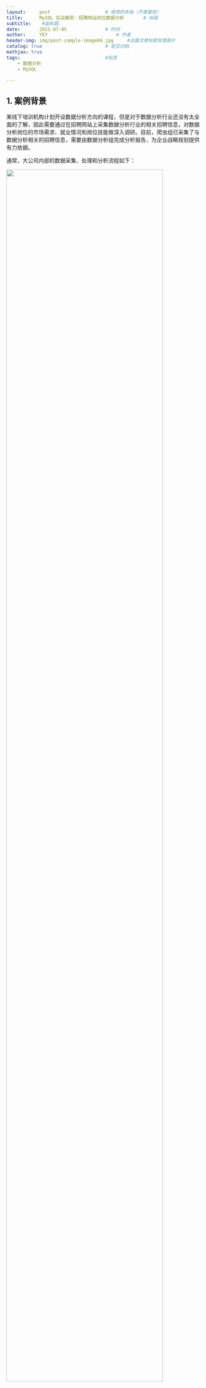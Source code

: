 ```yaml
---
layout:     post   				    # 使用的布局（不需要改）
title:      MySQL 实战案例：招聘网站岗位数据分析   	# 标题 
subtitle:    #副标题
date:       2021-07-05 				# 时间
author:     YEY 						# 作者
header-img: img/post-sample-image04.jpg 	#这篇文章标题背景图片
catalog: true 						# 是否归档
mathjax: true   
tags:								#标签
    - 数据分析
    - MySQL

---
```


## 1. 案例背景

某线下培训机构计划开设数据分析方向的课程，但是对于数据分析行业还没有太全面的了解，因此需要通过在招聘网站上采集数据分析行业的相关招聘信息，对数据分析岗位的市场需求、就业情况和岗位技能做深入调研。目前，爬虫组已采集了与数据分析相关的招聘信息，需要由数据分析组完成分析报告，为企业战略规划提供有力依据。

通常，大公司内部的数据采集、处理和分析流程如下：

<img src="http://andy-blog.oss-cn-beijing.aliyuncs.com/blog/2021-07-04-WX20210704-222553%402x.png" width="90%">

目前，公司内已开设的课程方向有：

* 游戏
* 运维

这里，我们不仅需要对数据分析岗位进行分析，还应当将得到的各项结果指标与已有课程方向进行对比分析。例如：对比数据分析、游戏、运维三个方向的招聘需求量、薪资分布等。

本案例中，我们仅以数据分析岗位为例进行分析，其余两个岗位方向的分析过程是类似的。

**限定就业地区：**由于此培训机构学员入口和出口绝大多数来自一线城市，本次也仅针对北京、上海、广州、深圳这 四个一线城市的数据进行分析。

**数据来源：**此次招聘数据来源于来自 51job，采集日期：2020-09-15。

## 2. 问题确认与目标拆解

<img src="http://andy-blog.oss-cn-beijing.aliyuncs.com/blog/2021-07-04-WX20210704-231327%402x.png" width="90%">

## 3. 问题解决思路

**清洗数据：**

1. 缺失数据处理（例如：某行数据没有工作名称）

2. 重复数据处理（例如：同一个公司发布多个相同岗位）

3. 限定招聘地区（一线城市：北京、上海、广州、深圳）

4. 过滤周边岗位（例如：某些不相关岗位可能也要求具有数据分析能力） 

**市场需求量：**

1. 按城市与岗位进行分组

2. 统计岗位招聘量

**就业企业类型分布：**

1. 对企业类型进行分组

2. 统计每个企业类型的招聘数量与在总招聘量中的占比 

**岗位薪资：** 

1. 薪资字段规范化（例如：1-2 万/月 $\Longrightarrow$ 最小值：10000 ，最大值：20000，平均值：15000）

2. 按工作年限进行分组，计算每组的薪资平均值

3. 按企业类型进行分组，计算每组的薪资平均值

**岗位核心技能：**

1. 建立待评估的岗位技能表
2. 统计各个待评估技能在招聘需求中出现的次数
3. 获取出现次数最高的前 30 个技能，标记为岗位的核心技能

## 4. 案例实操

### 4.1 数据导入

#### 4.1.1 创建数据库

之前案例中我们使用 Navicat 客户端导入数据，这里我们尝试另一种方式：通过终端导入数据。

首先，打开终端，输入如下命令连接到 MySQL 本地服务器：

```bash
mysql -u root -p
```

根据提示信息输入密码后，连接成功，会返回如下信息：

```
Welcome to the MySQL monitor.  Commands end with ; or \g.
Your MySQL connection id is 61
Server version: 8.0.14 MySQL Community Server - GPL

Copyright (c) 2000, 2019, Oracle and/or its affiliates. All rights reserved.

Oracle is a registered trademark of Oracle Corporation and/or its
affiliates. Other names may be trademarks of their respective
owners.

Type 'help;' or '\h' for help. Type '\c' to clear the current input statement.

mysql>
```

然后，我们创建数据库 `recruitment`，并指定 UTF-8 编码：

```sql
CREATE DATABASE recruitment CHARSET utf8;
```

创建成功，返回如下信息：

```
Query OK, 1 row affected, 1 warning (0.08 sec)
```

然后，我们退出 MySQL 环境：

```sql
EXIT;
```

退出成功，返回如下信息：

```
Bye
```

#### 4.1.2 导入数据库

在终端中，切换路径到存放我们提前准备好的 `recruitment.sql` 文件所在的路径下（这里以桌面文件夹为例）：

```bash
cd Desktop
```

执行以下命令，通过 `recruitment.sql` 脚本将数据导入到之前创建的 `recruitment` 数据库中：

```bash
mysql -u root -p recruitment < recruitment.sql
```

按照提示输入密码后，等待导入完成。

注意：

* `<` 后面的 `recruitment.sql` 是 SQL 文件的相对路径；

* 如果提示找不到指定文件，可以在终端中重新尝试将路径切换到 `recruitment.sql` 所在的文件夹，再次执行导入命令；

* 或者，使用 `recruitment.sql` 的绝对路径，例如：

  `mysql -u root -p recruitment < /Users/andy/Desktop/recruitment.sql`

* 导入操作是在终端中进行的，而不是在 MySQL 环境下；

* 另外，我们也可以将现有数据库导出为 SQL 脚本文件，例如：

  `mysqldump -u root -p recruitment > /Users/andy/Desktop/recruitment.sql`

现在，我们打开 Navicat 客户端，可以看到 `recruitment` 数据库已经成功创建，并且数据已经成功导入到各表中：

<img src="http://andy-blog.oss-cn-beijing.aliyuncs.com/blog/2021-07-04-iShot2021-07-05%2000.16.10.png" width="90%">

可以看到，`recruitment` 数据库中现在有以下 4 张表：

* `data`：数据分析岗位的招聘数据
* `game`：游戏行业的招聘数据
* `operator`：运维方向的招聘数据
* `skill_table`：各种技能名称的数据

本案例中，我们主要分析的是数据分析岗位的招聘数据，即  `data` 表，它包含以下字段，其中除了 `id` 为 `BIGINT` 类型之外，其余字段均为 `TEXT` 类型：

* `id`：职位对应记录的编号
* `job_href`：职位链接的 URL（即 51job 上该职位信息页面）
* `job_name`：职位名称
* `company_href`：招聘该职位的公司链接的 URL（即 51job 上该公司详情页面）
* `company_name`：公司名称
* `providesalary_text`：薪资
* `workarea`：职位所在地区的编码（即 51job 服务器中该地区对应的编码）
* `workarea_text`：职位所在地区
* `updatedate`：职位信息的更新日期（例如：`09-15`）
* `companytype_text`：公司类型
* `degreefrom`：招聘人数
* `workyear`：要求的工作年限
* `issuedate`：职位信息的更新时间（例如：`2020-09-15 11:12:00`）
* `parse2_job_detail`：职位的详细信息（包含岗位职责、岗位要求、职能类别、关键字等）

### 4.2 数据清洗

以 “数据分析” 招聘岗位数据为例：

#### 4.2.1 缺失数据处理

首先，我们需要对数据集中的缺失数据进行处理：

<img src="http://andy-blog.oss-cn-beijing.aliyuncs.com/blog/2021-07-05-WX20210705-223136%402x.png" width="90%">

可以看到，有些数据存在部分字段信息缺失，例如上面 `id = 5` 的记录缺少 `degreefrom`（招聘人数）相关信息，`id = 15` 的记录缺少 `providesalary_text`（薪资）和 `workyear`（工作年限）相关信息。那么，对于这类记录我们应该保留吗？

一般来说，我们的处理原则是：**关键数据不能缺失，但是某些字段的数据是允许缺失的。**

例如：

* `company_href`（公司简介链接的 URL）可能在这里并不是特别重要，所以对于该字段的缺失是允许的；
* 或者，某记录缺少 `workarea`（工作地区编码）的信息，但是 `workarea_text`（工作地区名称）的信息是存在的，这种情况也是允许的；
* 又或者，某记录的 `updatedate` （职位信息更新日期）缺失，但是更详细的 `issuedate`（职位更新时间）的信息是存在的，这种情况也是允许的；
* 但是，对于一些关键信息字段，比如 `job_name`（职位名称）、`company_name`（公司名称）、`parse2_job_detail`（职位详细信息）等，这些字段的信息是不允许缺失的。

通常情况下，我们需要制定一些规则，以确定哪些字段允许为空，哪些字段不允许为空。

这里，我们采取一种比较简单粗暴的做法：只要有任何字段信息缺失的情况（`NULL` 或者 `""`），就过滤掉该记录。

```sql
-- 缺失数据处理：过滤掉任何包含 NULL 或者空字符串字段的记录
CREATE VIEW v_data_clean_null AS 
SELECT * 
FROM data
WHERE
  job_href IS NOT NULL AND job_href != '' AND 
  job_name IS NOT NULL AND job_name != '' AND 
  company_href IS NOT NULL AND company_href != '' AND 
  company_name IS NOT NULL AND company_name != '' AND 
  providesalary_text IS NOT NULL AND providesalary_text != '' AND 
  workarea IS NOT NULL AND workarea != '' AND 
  workarea_text IS NOT NULL AND workarea_text != '' AND 
  companytype_text IS NOT NULL AND companytype_text != '' AND 
  degreefrom IS NOT NULL AND degreefrom != '' AND 
  workyear IS NOT NULL AND workyear != '' AND 
  updatedate IS NOT NULL AND updatedate != '' AND 
  issuedate IS NOT NULL AND issuedate != '' AND 
  parse2_job_detail IS NOT NULL AND parse2_job_detail != '';

SELECT
  (SELECT COUNT(*) FROM data) AS count_before,
  (SELECT COUNT(*) FROM v_data_clean_null) AS count_after;
```

<img src="http://andy-blog.oss-cn-beijing.aliyuncs.com/blog/2021-07-05-WX20210705-235349%402x.png" width="25%">

可以看到，原始数据集包含 98069 条记录。过滤掉包含缺失字段的记录后，数据量为 88534 条。

#### 4.2.2 重复数据处理

在完成对缺失数据的处理后，我们还需要处理数据集中包含的重复记录。例如，某公司将同一个职位信息发布了多次，我们应该对这种情况进行去重。

但是，注意这里我们不能仅仅依靠 `DISTINCT` 完成去重操作，即：

```sql
SELECT DISTINCT * FROM v_data_clean_null;
```

<img src="http://andy-blog.oss-cn-beijing.aliyuncs.com/blog/2021-07-05-WX20210706-002134%402x.png" width="90%">

可以看到，图中两条记录的职位名称、公司名称、任职要求等信息都相同，仅仅只有工作地点不同。这种情况下，我们其实应该将其视为同一条招聘信息。

因此，正确的做法是选取一些合适的字段进行去重。这里，我们选择 `company_name` （公司名称）和 `job_name`（职位名称）进行去重，即保留该公司发布的关于该职位的最新招聘数据。

<img src="http://andy-blog.oss-cn-beijing.aliyuncs.com/blog/2021-07-05-WX20210706-003649%402x.png" width="90%">

例如，上图中 ezbuy 公司在 9 月 14 日和 9 月 15 日连续发布了两条 “跨境电商运营” 的招聘信息。按照前面我们指定的规则，这种情况属于同一公司发布的同一职位信息，因此我们仅保留最新的那一条记录（即 9 月 15 日发布的那条记录）。

思路：利用窗口函数，按照公司和职位进行分组，按照发布时间进行倒排序，选取排名第一的记录。这种处理方式的好处是即使两条记录的发布时间完全相同，也可以按照排名只选取其中一条记录。

```sql
-- 重复数据处理：利用窗口函数，按照公司和职位进行分组，按照发布时间进行倒排序，选取排名第一的记录
CREATE VIEW v_data_clean_distinct AS 
WITH p AS
(SELECT
  *,
  ROW_NUMBER() OVER (PARTITION BY company_name, job_name ORDER BY issuedate DESC) AS row1
FROM v_data_clean_null)
SELECT
  id, 
  job_href, 
  job_name, 
  company_href, 
  company_name, 
  providesalary_text, 
  workarea, 
  workarea_text, 
  updatedate, 
  companytype_text, 
  degreefrom, 
  workyear, 
  issuedate, 
  parse2_job_detail
FROM p
WHERE row1 = 1;

SELECT
  (SELECT COUNT(*) FROM v_data_clean_null) AS count_before,
  (SELECT COUNT(*) FROM v_data_clean_distinct) AS count_after;
```

<img src="http://andy-blog.oss-cn-beijing.aliyuncs.com/blog/2021-07-06-WX20210706-150728%402x.png" width="25%">

可以看到，去除重复招聘信息之前有 88534 条记录，去重后还剩下 80859 条记录。



#### 4.2.3 限定招聘地区

接下来，我们对招聘地区进行过滤，仅保留来自北京、上海、广州和深圳的记录：

```sql
CREATE VIEW v_data_clean_workplace AS 
WITH p AS
(SELECT
  *,
  CASE
    WHEN workarea_text LIKE '%北京%' THEN '北京'
    WHEN workarea_text LIKE '%上海%' THEN '上海'
    WHEN workarea_text LIKE '%广州%' THEN '广州'
    WHEN workarea_text LIKE '%深圳%' THEN '深圳'
    -- 这里省略了 ELSE NULL
  END AS workplace
FROM v_data_clean_distinct)
SELECT * 
FROM p 
WHERE p.workplace IS NOT NULL;

SELECT
  (SELECT COUNT(*) FROM v_data_clean_distinct) AS count_before,
  (SELECT COUNT(*) FROM v_data_clean_workplace) AS count_after;
```

<img src="http://andy-blog.oss-cn-beijing.aliyuncs.com/blog/2021-07-06-WX20210706-151006%402x.png" width="25%">

可以看到，对城市进行筛选之前有 80859 条记录，筛选之后还剩下 78701 条记录。

#### 4.2.4 过滤周边岗位

通过在招聘网站上搜索关键词 “数据分析”，搜索引擎会把在招聘信息中出现 “数据分析” 关键词的岗位按照一定的顺序列举出来，故得到了很多并非数据分析主方向、但任职要求中提到了数据分析技能的周边岗位。

那么，如何过滤掉这些周边岗位呢？

* 工作名称中必须出现指定的关键词，本次筛选的条件是：工作名称中要出现 “数据” 一词，否则标记为周边岗位，并过滤掉；
* 对搜索结果的再一次过滤，称为二次检索，大部分的实现方式都是通过包含关键词来判断。但是，通常很难在一开始就选择到合适的关键词，所以需要在已有数据中不断尝试：过滤掉太多记录说明关键词太少、过滤掉太少记录则说明关键词太多或者不准确。找到一个中间值即可。

例如，我们可以通过在工作名称中指定关键词 “数据” 或者 “分析” 来进行二次检索过滤。这里我们考虑两种方式：

1. 工作名称中包含关键词 “数据” 或者 “分析”；
2. 工作名称中包含关键词 “数据”；

下面我们来看一下这两种过滤方式的差异：

```sql
-- 二次检索：工作名称中包含关键词 “数据” 或者 “分析”
CREATE VIEW v1 AS 
SELECT * 
FROM v_data_clean_workplace 
WHERE job_name LIKE '%数据%' OR job_name LIKE '%分析%';

-- 二次检索：工作名称中包含关键词 “数据”
CREATE VIEW v2 AS 
SELECT * 
FROM v_data_clean_workplace 
WHERE job_name LIKE '%数据%';

-- 对比上面两种方式的差异，即仅包含关键词 “分析” 而不包含 “数据” 的记录
SELECT * 
FROM v1
WHERE v1.id NOT IN (SELECT id FROM v2);
```

<img src="http://andy-blog.oss-cn-beijing.aliyuncs.com/blog/2021-07-06-WX20210706-161428%402x.png" width="90%">

可以看到，仅包含关键词 “分析” 而不包含 “数据” 的记录中，有一些并非我们所期望的结果，例如：化学部门实习生（检测分析）、（CPS-ANA-SH）有机化学分析师等。对于这种情况，我们可以通过对关键词 “分析” 加以一定的约束条件来改善结果，例如：

```sql
SELECT * 
FROM v_data_clean_workplace 
WHERE job_name LIKE '%数据%' OR (job_name LIKE '%分析%' AND job_name LIKE '%市场%');
```

<img src="http://andy-blog.oss-cn-beijing.aliyuncs.com/blog/2021-07-06-WX20210706-162405%402x.png" width="90%">

本案例中，我们采取较为简单的方式，即只选取工作名称中包含关键词 “数据” 的记录：

```sql
-- 过滤周边岗位：通过关键词 “数据” 进行二次检索
CREATE VIEW v_data_clean_jobname AS 
SELECT * 
FROM v_data_clean_workplace 
WHERE job_name LIKE '%数据%';

SELECT
  (SELECT COUNT(*) FROM v_data_clean_workplace) AS count_before,
  (SELECT COUNT(*) FROM v_data_clean_jobname) AS count_after;
```

<img src="http://andy-blog.oss-cn-beijing.aliyuncs.com/blog/2021-07-06-WX20210706-164220%402x.png" width="25%">

可以看到，对周边岗位进行过滤之前有 78701 条记录，过滤之后还剩 5417 条记录。

到这里，我们就完成了整个数据清洗的工作流程：

缺失数据处理 $\longrightarrow$ 重复数据处理 $\longrightarrow$ 限定招聘地区 $\longrightarrow$ 过滤周边岗位

由于接下来的分析都是基于上面得到的最终清洗结果，我们重新建立一个名为 `v_data_clean` 的视图，用于接下来的分析：

```sql
-- 将最终清洗结果保存到视图 v_data_clean
CREATE VIEW v_data_clean AS (SELECT * FROM v_data_clean_jobname);
```

### 4.3 市场需求量

我们将清洗结果按照城市进行分组，然后统计各城市的总的招聘人数和职位数量：

```sql
-- 各城市的市场需求量分析
CREATE VIEW v_data_market_demand AS 
SELECT
  workplace AS '城市',
  SUM( degreefrom ) AS '招聘总量',
  COUNT(*) AS '职位数目' 
FROM v_data_clean 
GROUP BY workplace;

SELECT * FROM v_data_market_demand;
```

<img src="http://andy-blog.oss-cn-beijing.aliyuncs.com/blog/2021-07-06-WX20210706-165607%402x.png" width="27%">

### 4.4 招聘企业类型分布

统计各招聘企业的类型、招聘量和招聘量占比。

```sql
-- 招聘企业类型分布
CREATE VIEW v_data_companytype_degree AS
SELECT
  companytype_text AS '企业类型',
  degreefrom AS '招聘量',
  CONCAT(ROUND(degreefrom / sum_degreefrom * 100, 2), '%') AS '招聘量占比'
FROM
  (SELECT
    companytype_text,
    SUM(degreefrom) AS degreefrom
  FROM v_data_clean
  GROUP BY companytype_text
  ORDER BY degreefrom DESC) AS f1,
  (SELECT SUM(degreefrom) AS sum_degreefrom FROM v_data_clean) AS f2;

SELECT * FROM v_data_companytype_degree;
```

<img src="http://andy-blog.oss-cn-beijing.aliyuncs.com/blog/2021-07-06-WX20210706-174340%402x.png" width="30%">

### 4.5 岗位薪资

统计岗位薪资，首先要规范化薪资字段，得到岗位月薪的最大值、最小值、均值。

清洗后的数据：

<img src="http://andy-blog.oss-cn-beijing.aliyuncs.com/blog/2021-07-06-WX20210706-175945%402x.png" width="90%">

 可以看到，目前各记录对于薪资字段 `providesalary_text` 采用的单位并不统一。我们希望将其转换为三个字段：最高薪资、最低薪资、平均薪资。

#### 4.5.1 提取薪资单位

首先，我们需要提取薪资单位（这里统一以 “元/月” 为标准）：

* 7-9千/月 $\Longrightarrow$ 单位 1000（7-9*1000元/月）
* 1.3-2.3万/月 $\Longrightarrow$ 单位 10000（1.3-2.3*10000元/月）
* 14-36万/年 $\Longrightarrow$ 单位 833（14-36*833元/月）
* 像 “150元/天”、“2千以下/月”、“5万以上/月” 这类缺少具体范围的非标准表示方法都不予考虑

```sql
-- 提取薪资单位
CREATE VIEW v_data_salary_unit AS 
SELECT
  *,
  CASE
    WHEN providesalary_text LIKE '%万/月' THEN 10000
    WHEN providesalary_text LIKE '%千/月' THEN 1000
    WHEN providesalary_text LIKE '%万/年' THEN 833
    -- 这里省略了 ELSE NULL
  END AS unit 
FROM v_data_clean;
	
SELECT * FROM v_data_salary_unit;
```

<img src="http://andy-blog.oss-cn-beijing.aliyuncs.com/blog/2021-07-06-WX20210706-204455%402x.png" width="90%">

#### 4.5.2 得到工资区间最小值、最大值与均值

首先，利用 `SUBSTRING_INDEX(str, delim, count)` 函数将薪资字段的数字范围部分切分出来，这里：

* 第一个参数 `str` 代表要切分的字符串
* 第二个参数 `delim` 代表切分标记（即以此作为切分点）
* 第三个参数 `count` 表示切分后选取第几段

例如：

* `SUBSTRING_INDEX('5-8-10', '-', 2)` $\Longrightarrow$ `'8'`
* `SUBSTRING_INDEX('5-8千/月', '千/月', 1)` $\Longrightarrow$ `'5-8'`

```sql
 -- 得到工资区间最小值、最大值与均值
CREATE VIEW v_data_salary_min_max_mean AS
WITH p AS
(SELECT
  *,
  CASE
    WHEN unit = 1000 THEN
      -- 注意：截取薪资最小值后，在乘以单位之前，需要先从字符串类型转换成数值类型
      CAST(SUBSTRING_INDEX(SUBSTRING_INDEX(providesalary_text, '千/月', 1), '-', 1) 
           AS DECIMAL(10, 2)) * unit
    WHEN unit = 10000 THEN
      CAST(SUBSTRING_INDEX(SUBSTRING_INDEX(providesalary_text, '万/月', 1), '-', 1) 
           AS DECIMAL(10, 2)) * unit
    WHEN unit = 833 THEN
      CAST(SUBSTRING_INDEX(SUBSTRING_INDEX(providesalary_text, '万/年', 1), '-', 1) 
           AS DECIMAL(10, 2)) * unit
  END AS salary_min,
  CASE
    WHEN unit = 1000 THEN
      CAST(SUBSTRING_INDEX(SUBSTRING_INDEX(providesalary_text, '千/月', 1), '-', -1) 
           AS DECIMAL(10, 2)) * unit
    WHEN unit = 10000 THEN
      CAST(SUBSTRING_INDEX(SUBSTRING_INDEX(providesalary_text, '万/月', 1), '-', -1) 
           AS DECIMAL(10, 2)) * unit
    WHEN unit = 833 THEN
      CAST(SUBSTRING_INDEX(SUBSTRING_INDEX(providesalary_text, '万/年', 1), '-', -1) 
           AS DECIMAL(10, 2)) * unit
  END AS salary_max
FROM v_data_salary_unit)
SELECT 
  *,
  ROUND((salary_min + salary_max) / 2, 2) AS salary_mean 
FROM p;

SELECT * FROM v_data_salary_min_max_mean;
```

<img src="http://andy-blog.oss-cn-beijing.aliyuncs.com/blog/2021-07-06-WX20210706-213349%402x.png" width="90%">

#### 4.5.3 按工作年限分组，求各组平均薪资

前面我们已经得到了各招聘岗位的最低薪资、最高薪资和平均薪资。现在，我们希望探寻工作年限与平均薪资之间的关系。我们可以按照工作年限分组，然后计算每组的平均薪资，并将结果按照工作年限升序显示：

```sql
SELECT
  workyear AS '工作年限',
  ROUND(AVG(salary_mean), 2) AS '平均薪资' 
FROM v_data_salary_min_max_mean 
GROUP BY workyear
ORDER BY workyear;
```

<img src="http://andy-blog.oss-cn-beijing.aliyuncs.com/blog/2021-07-06-WX20210706-215159%402x.png" width="22%">

可以看到，虽然我们已经得到了按照工作年限分组后每组的平均薪资，但是排序结果出了点问题：工作年限为 '10' 的组应该排在最后一名，但是现在排在第二名。这是因为这里工作年限的字段是字符串类型，而不是数值类型。

当然，我们可以将工作年限从字符串类型转换为整数类型再进行排序。或者，如果我们不希望对其进行类型转换，那么也可以这样做：

```sql
-- 按工作年限分组，求各组平均薪资，并将结果按照工作年限升序显示
CREATE VIEW v_data_workyear_salary AS 
SELECT
  workyear AS '工作年限',
  ROUND(AVG(salary_mean), 2) AS '平均薪资' 
FROM v_data_salary_min_max_mean 
GROUP BY workyear 
ORDER BY LENGTH(workyear), workyear;

SELECT * FROM v_data_workyear_salary;
```

<img src="http://andy-blog.oss-cn-beijing.aliyuncs.com/blog/2021-07-06-WX20210706-215650%402x.png" width="22%">

可以看到，平均薪资基本上是随着工作年限的增长而增长的。但是，工作年限为 '10' 的组的平均薪资只有 8786.44，而正常情况下该组平均薪资应该为各组最高。因此，考虑这组数据中可能存在异常值。

#### 4.5.4 按企业类型分组，计算平均薪资

最后，我们来看一下企业类型和平均薪资的关系。与上面类似，只是这里我们按照企业类型进行分组：

```sql
-- 按企业类型分组，求各组平均薪资，并将结果按照薪资降序显示
CREATE VIEW v_data_companytype_salary AS 
SELECT
  companytype_text AS '企业类型',
  ROUND(AVG(salary_mean), 2) AS '平均薪资' 
FROM v_data_salary_min_max_mean 
GROUP BY companytype_text 
ORDER BY AVG(salary_mean) DESC;

SELECT * FROM v_data_companytype_salary;
```

<img src="http://andy-blog.oss-cn-beijing.aliyuncs.com/blog/2021-07-06-WX20210706-220903%402x.png" width="24%">

### 4.6 岗位核心技能

在 `skill_table` 中预先准备好了 63 个待评估技能点：

```sql
SELECT * FROM skill_table;
```

<img src="http://andy-blog.oss-cn-beijing.aliyuncs.com/blog/2021-07-06-WX20210706-225914%402x.png" width="13%">

然后，我们需要在招聘信息中找到出现频率最高的那些技能点，即核心技能点。

#### 4.6.1 获取前 30 名高频技能点及其出现频数

我们知道，`parse2_job_detail` 字段包含该职位的详细信息，包括岗位职责、技能要求等。因此，可以通过在 `parse2_job_detail` 中检查 `skill_table` 中列出的各技能是否出现，出现则计为 1 次，然后统计各技能出现的频数即可。

```sql
-- 统计数据分析岗位中出现频率最高的前 30 个技能点
CREATE VIEW v_data_skill_quantity AS
SELECT
  skill,
  COUNT(*) AS quantity
FROM
  skill_table AS st INNER JOIN v_data_clean AS v
  ON v.parse2_job_detail LIKE CONCAT('%', st.skill, '%')
GROUP BY st.skill 
ORDER BY quantity DESC 
LIMIT 30;

SELECT * FROM v_data_skill_quantity;
```

<img src="http://andy-blog.oss-cn-beijing.aliyuncs.com/blog/2021-07-06-WX20210706-232041%402x.png" width="23%">

#### 4.6.2 计算前 30 名高频技能点的频率

```sql
CREATE VIEW v_data_skill AS
SELECT
  skill AS '技能点',
  quantity AS '出现频数',
  CONCAT(ROUND(quantity / total_quantity * 100, 2), '%') AS '出现频率'
FROM
  v_data_skill_quantity AS f1,
  (SELECT COUNT(*) AS total_quantity FROM v_data_clean) AS f2
ORDER BY quantity DESC;

SELECT * FROM v_data_skill;
```

<img src="http://andy-blog.oss-cn-beijing.aliyuncs.com/blog/2021-07-06-WX20210706-233349%402x.png" width="30%">

## 5. 以相同的方式分析 “游戏” 和 “运维” 方向

前面我们已经完成了对 “数据分析” 岗位的招聘情况分析。我们可以按照相同的方式分析其余两个课程方向的情况，即 “游戏” 和 “运维” 方向。两者的数据可以从表 `game` 和 `operator` 中获取。

同样，按照以下四个角度进行分析：

* 市场需求量
* 招聘企业类型分布
* 岗位薪资
* 岗位核心技能

之后可以将这两个方向的分析结果与 “数据分析岗位” 的结果进行对比。

需要注意的是，前面我们在数据清洗阶段过滤周边岗位时，采用的是比较简单粗暴的方式：选取 `'%数据%'` 作为关键字，将 78701 条记录直接过滤到 5417 条。这种方式可能会导致大量本来属于  “数据分析岗位” 的记录被丢弃。例如：可能在原本的 78701 条记录中有 30000 条属于 “数据分析岗位”，而我们通过关键字 `'%数据%'` 只选取了其中的 5417 条记录进行分析。

虽然，我们只是从整体样本中选取了一少部分比较准确的记录进行分析，但是对于岗位薪资、 就业类型而言，和对总体样本的分析结果相比应该差别不大，因为我们的过滤方式并不具备太大的特殊性。但是，对于市场需求量而言，二者的结果差异可能较大，因为我们忽略了大量本来属于 “数据分析岗位” 的记录，从而导致分析结果不准确。

但是，如前所述，对于这个问题并没有太好的解决方法，只能通过不断尝试调整增加或者减少关键字，观察过滤得到的结果是变得更加准确或者不准。 不过通常来说，这部分工作属于数据清洗，一般会由专门的数据处理工程师来完成。而作为数据分析师，我们的核心职责还是在分析上面。

## 6. 产出分析报告

### 6.1 结论

1. 上海为数据分析师需求量最大的一线城市；

2. 数据分析师的薪资很有竞争力；

3. 民营企业对数据分析师有很大需求；

4. 数据分析工程师的核心技能。

### 6.2 指标、数据说明

1. 数据说明：
   * 取数时间：2020年09月15日；
   * 取数来源：51job 招聘网站通过查找 “数据分析”、“游戏”、“运维” 三个关键词获取的全部招聘数据。
2. 数据清洗：
   * 缺失数据处理：过滤任意字段为空的数据；
   * 重复数据处理：同一公司发布的多个相同岗位招聘数据中，仅保留最新发布的岗位；
   * 限定工作地点：过滤非北上广深地区的招聘数据；
   * 二次检索条件：数据分析、游戏、运维招聘数据的职位名称需分别包含：“数据”、“游戏”、“运维” 关键字。
3. 核心技能的判定条件：
   * 任职要求中出现一个技能关键词，记该关键词频数加 1，获取频数最高的前 30 个技能关键词，标记为核心技能点。

### 6.3 上海为数据分析师需求量最大的一线城市

<img src="http://andy-blog.oss-cn-beijing.aliyuncs.com/blog/2021-07-06-WX20210707-004140%402x.png" width="90%">

* 一线城市数据分析师岗位共计 5400 个，招聘人数共计 39000 人；
* 其中上海数据分析师岗位需求最多，共需求岗位 1800 个，招聘人数为 10000 人；
* 广州（岗位数 1352 个）、深圳（岗位数 1272 个）、北京（岗位数 996 个）需求紧随其后。

### 6.4 数据分析师的薪资很有竞争力

<img src="http://andy-blog.oss-cn-beijing.aliyuncs.com/blog/2021-07-06-WX20210707-000527%402x.png" width="90%">

* 在与运维、游戏岗位做不同年限薪资对比中，我们能发现数据分析师的薪资水平在三者中处于较高的水平；
* 数据分析师在工作第 5 年薪资就能达到翻番，工作 7 年薪资能达到应届薪资的 3 倍。

### 6.5 民营企业对数据分析师有很大需求

<img src="http://andy-blog.oss-cn-beijing.aliyuncs.com/blog/2021-07-06-WX20210707-004558%402x.png" width="90%">

* 分析不同企业对数据分析师的岗位需求，可以看出民营公司对于数据分析师需求量最大；
* 从各类企业数据分析师的平均薪资水平来看，数据分析师的平均薪资在 1.3 万元左右的水平，其中，事业单位的数据分析师平均薪资最高，达 1.6 万元。

### 6.6 数据分析师需要哪些核心技能

<img src="http://andy-blog.oss-cn-beijing.aliyuncs.com/blog/2021-07-06-WX20210707-004807%402x.png" width="90%">

* SQL、大数据、EXCEL、报告撰写、Python语言等技能在数据分析岗位就业中普遍最为刚需；
* 从技能统计可以看出，金融与电商类的项目经验，在数据分析师工作中十分重要。
